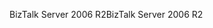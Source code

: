 <span data-ttu-id="c6a18-101">BizTalk Server 2006 R2</span><span class="sxs-lookup"><span data-stu-id="c6a18-101">BizTalk Server 2006 R2</span></span>